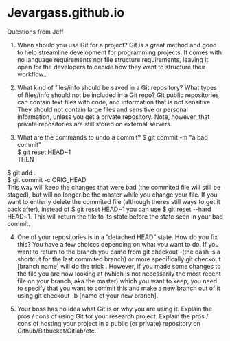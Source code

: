 # Jevargass.github.io
Questions from Jeff
1. When should you use Git for a project?
Git is a great method and good to help streamline development for programming projects. It comes with no language requirements nor file structure requirements, leaving it open for the developers to decide how they want to structure their workflow..

2. What kind of files/info should be saved in a Git repository? What types of files/info should not be included in a Git repo?
Git public repositories can contain text files with code, and information that is not sensitive. They should not contain large files and sensitive or personal information, unless you get a private repository. Note, however, that private repositories are still stored on external servers.

3. What are the commands to undo a commit?
$ git commit -m "a bad commit"              
$ git reset HEAD~1     
THEN

$ git add .                                              
$ git commit -c ORIG_HEAD                                   
This way will keep the changes that were bad (the commited file will still be staged), but will no longer be the master while you change your file. If you want to entierly delete the commited file (although theres still ways to get it back after), instead of $ git reset HEAD~1 you can use $ git reset --hard HEAD~1. This will return the file to its state before the state seen in your bad commit.

4. One of your repositories is in a “detached HEAD” state. How do you fix this?
You have a few choices depending on what you want to do. If you want to return to the branch you came from git checkout -(the dash is a shortcut for the last commited branch) or more specifically git checkout [branch name] will do the trick . However, if you made some changes to the file you are now looking at (which is not necessarily the most recent file on your branch, aka the master) which you want to keep, you need to specify that you want to commit this and make a new branch out of it using git checkout -b [name of your new branch].


5. Your boss has no idea what Git is or why you are using it. Explain the pros / cons of using Git for your research project. Explain the pros / cons of hosting your project in a public (or private) repository on Github/Bitbucket/Gitlab/etc.
